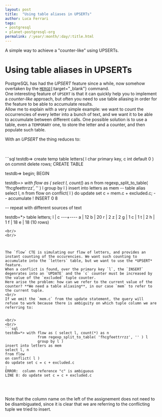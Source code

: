 ```yaml
---
layout: post
title:  "Using table aliases in UPSERTs"
author: Luca Ferrari
tags:
- postgresql
- planet-postgresql-org
permalink: /:year/:month/:day/:title.html
---
```

A simple way to achieve a "counter-like" using UPSERTs.

# Using table aliases in UPSERTs

PostgreSQL has had the *UPSERT* feature since a while, now somehow overtaken by the [`MERGE`](https://www.postgresql.org/docs/15/sql-merge.html){:target="_blank"} command.
<br/>
One interesting feature of `UPSERT` is that it can quickly help you to implement a *counter-like* approach, but often you need to use table aliasing in order for the feature to be able to accumulate results.
<br/>
Allow me to explain with a very simple example: we want to count the occurrencies of every letter into a bunch of text, and we want it to be able to accumulate between different calls.
One possible solution is to use a table, even a `TEMPORARY` one, to store the letter and a counter, and then populate such table.

With an *UPSERT* the thing reduces to:

<br/>
<br/>
```sql
testdb=> create temp table letters( l char primary key, c int default 0 ) on commit delete rows;
CREATE TABLE

testdb=> begin;
BEGIN

testdb=*> with flow as ( select l, count(*) as n
               from regexp_split_to_table( 'fhcgfeettrrzz', '' ) l
               group by l )
insert into letters as mem  -- table alias
select l, n
from flow
on conflict( l )
do update set c = mem.c + excluded.c; -- accumulate !
INSERT 0 8

-- repeat with different sources of text

testdb=*> table letters;
 l | c
---+----
 a | 12
 b | 20
 r |  2
 z |  2
 g |  1
 c |  1
 t |  2
 h |  1
 f | 18
 e | 18
(10 rows)

```
<br/>
<br/>



The `flow` CTE is simulating our flow of letters, and provides an instant counting of the occurencies. We want such counting to accumulate into the `letters` table, but we want to use the *UPSERT* feature.
When a conflict is found, over the primary key `l`, the `INSERT` degenrates into an `UPDATE` and the `c` counter must be increased by the value of the `excluded` tuple counter.
Here arise the problem: how can we refer to the current value of the counter? **We need a table aliasing**, in our case `mem` to refer to the current tuple.
<br/>
If we omit the `mem.c` from the update statement, the query will refuse to work because there is ambiguity on which tuple column we are referring to:


<br/>
<br/>
```sql
testdb=*> with flow as ( select l, count(*) as n
               from regexp_split_to_table( 'fhcgfeettrrzz', '' ) l
               group by l )
insert into letters as mem
select l, n
from flow
on conflict( l )
do update set c = c + excluded.c
;
ERROR:  column reference "c" is ambiguous
LINE 8: do update set c = c + excluded.c

```
<br/>
<br/>

Note that the column name on the left of the assignement does not need to be disambiguated, since it is clear that we are referring to the conflicting tuple we tried to insert.
